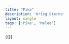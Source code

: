 ```yaml
---
title: "Pike"
description: 'Krieg Eterna'
layout: single
tags: ['Pike', 'Melee']
---
```

{{<card-detail-page title="Halberdier" artwork="Portrait of a Halberdier by Pontormo (1530)" />}}